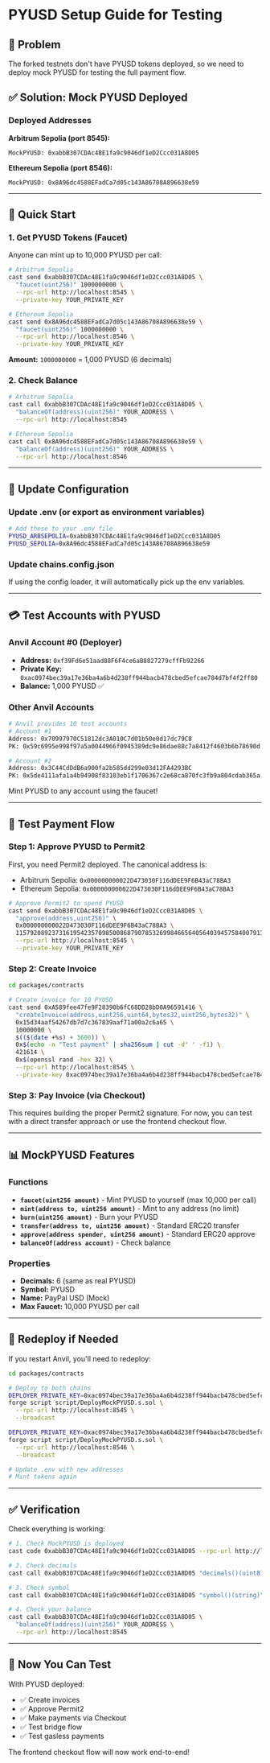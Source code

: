 # PYUSD Setup Guide for Testing

## 🎯 Problem
The forked testnets don't have PYUSD tokens deployed, so we need to deploy mock PYUSD for testing the full payment flow.

## ✅ Solution: Mock PYUSD Deployed

### Deployed Addresses

**Arbitrum Sepolia (port 8545):**
```
MockPYUSD: 0xabbB307CDAc48E1fa9c9046df1eD2Ccc031A8D05
```

**Ethereum Sepolia (port 8546):**
```
MockPYUSD: 0x8A96dc4588EFadCa7d05c143A86708A896638e59
```

---

## 🚀 Quick Start

### 1. Get PYUSD Tokens (Faucet)

Anyone can mint up to 10,000 PYUSD per call:

```bash
# Arbitrum Sepolia
cast send 0xabbB307CDAc48E1fa9c9046df1eD2Ccc031A8D05 \
  "faucet(uint256)" 1000000000 \
  --rpc-url http://localhost:8545 \
  --private-key YOUR_PRIVATE_KEY

# Ethereum Sepolia
cast send 0x8A96dc4588EFadCa7d05c143A86708A896638e59 \
  "faucet(uint256)" 1000000000 \
  --rpc-url http://localhost:8546 \
  --private-key YOUR_PRIVATE_KEY
```

**Amount:** `1000000000` = 1,000 PYUSD (6 decimals)

### 2. Check Balance

```bash
# Arbitrum Sepolia
cast call 0xabbB307CDAc48E1fa9c9046df1eD2Ccc031A8D05 \
  "balanceOf(address)(uint256)" YOUR_ADDRESS \
  --rpc-url http://localhost:8545

# Ethereum Sepolia
cast call 0x8A96dc4588EFadCa7d05c143A86708A896638e59 \
  "balanceOf(address)(uint256)" YOUR_ADDRESS \
  --rpc-url http://localhost:8546
```

---

## 🔧 Update Configuration

### Update .env (or export as environment variables)

```bash
# Add these to your .env file
PYUSD_ARBSEPOLIA=0xabbB307CDAc48E1fa9c9046df1eD2Ccc031A8D05
PYUSD_SEPOLIA=0x8A96dc4588EFadCa7d05c143A86708A896638e59
```

### Update chains.config.json

If using the config loader, it will automatically pick up the env variables.

---

## 💳 Test Accounts with PYUSD

### Anvil Account #0 (Deployer)
- **Address:** `0xf39Fd6e51aad88F6F4ce6aB8827279cffFb92266`
- **Private Key:** `0xac0974bec39a17e36ba4a6b4d238ff944bacb478cbed5efcae784d7bf4f2ff80`
- **Balance:** 1,000 PYUSD ✅

### Other Anvil Accounts
```bash
# Anvil provides 10 test accounts
# Account #1
Address: 0x70997970C51812dc3A010C7d01b50e0d17dc79C8
PK: 0x59c6995e998f97a5a0044966f0945389dc9e86dae88c7a8412f4603b6b78690d

# Account #2  
Address: 0x3C44CdDdB6a900fa2b585dd299e03d12FA4293BC
PK: 0x5de4111afa1a4b94908f83103eb1f1706367c2e68ca870fc3fb9a804cdab365a
```

Mint PYUSD to any account using the faucet!

---

## 🧪 Test Payment Flow

### Step 1: Approve PYUSD to Permit2

First, you need Permit2 deployed. The canonical address is:
- Arbitrum Sepolia: `0x000000000022D473030F116dDEE9F6B43aC78BA3`
- Ethereum Sepolia: `0x000000000022D473030F116dDEE9F6B43aC78BA3`

```bash
# Approve Permit2 to spend PYUSD
cast send 0xabbB307CDAc48E1fa9c9046df1eD2Ccc031A8D05 \
  "approve(address,uint256)" \
  0x000000000022D473030F116dDEE9F6B43aC78BA3 \
  115792089237316195423570985008687907853269984665640564039457584007913129639935 \
  --rpc-url http://localhost:8545 \
  --private-key YOUR_PRIVATE_KEY
```

### Step 2: Create Invoice

```bash
cd packages/contracts

# Create invoice for 10 PYUSD
cast send 0xA589fee47fe9F28390b6fC68DD28bD0A96591416 \
  "createInvoice(address,uint256,uint64,bytes32,uint256,bytes32)" \
  0x15d34aaf54267db7d7c367839aaf71a00a2c6a65 \
  10000000 \
  $(($(date +%s) + 3600)) \
  0x$(echo -n "Test payment" | sha256sum | cut -d' ' -f1) \
  421614 \
  0x$(openssl rand -hex 32) \
  --rpc-url http://localhost:8545 \
  --private-key 0xac0974bec39a17e36ba4a6b4d238ff944bacb478cbed5efcae784d7bf4f2ff80
```

### Step 3: Pay Invoice (via Checkout)

This requires building the proper Permit2 signature. For now, you can test with a direct transfer approach or use the frontend checkout flow.

---

## 📊 MockPYUSD Features

### Functions

- **`faucet(uint256 amount)`** - Mint PYUSD to yourself (max 10,000 per call)
- **`mint(address to, uint256 amount)`** - Mint to any address (no limit)
- **`burn(uint256 amount)`** - Burn your PYUSD
- **`transfer(address to, uint256 amount)`** - Standard ERC20 transfer
- **`approve(address spender, uint256 amount)`** - Standard ERC20 approve
- **`balanceOf(address account)`** - Check balance

### Properties

- **Decimals:** 6 (same as real PYUSD)
- **Symbol:** PYUSD
- **Name:** PayPal USD (Mock)
- **Max Faucet:** 10,000 PYUSD per call

---

## 🔄 Redeploy if Needed

If you restart Anvil, you'll need to redeploy:

```bash
cd packages/contracts

# Deploy to both chains
DEPLOYER_PRIVATE_KEY=0xac0974bec39a17e36ba4a6b4d238ff944bacb478cbed5efcae784d7bf4f2ff80 \
forge script script/DeployMockPYUSD.s.sol \
  --rpc-url http://localhost:8545 \
  --broadcast

DEPLOYER_PRIVATE_KEY=0xac0974bec39a17e36ba4a6b4d238ff944bacb478cbed5efcae784d7bf4f2ff80 \
forge script script/DeployMockPYUSD.s.sol \
  --rpc-url http://localhost:8546 \
  --broadcast

# Update .env with new addresses
# Mint tokens again
```

---

## ✅ Verification

Check everything is working:

```bash
# 1. Check MockPYUSD is deployed
cast code 0xabbB307CDAc48E1fa9c9046df1eD2Ccc031A8D05 --rpc-url http://localhost:8545

# 2. Check decimals
cast call 0xabbB307CDAc48E1fa9c9046df1eD2Ccc031A8D05 "decimals()(uint8)" --rpc-url http://localhost:8545

# 3. Check symbol
cast call 0xabbB307CDAc48E1fa9c9046df1eD2Ccc031A8D05 "symbol()(string)" --rpc-url http://localhost:8545

# 4. Check your balance
cast call 0xabbB307CDAc48E1fa9c9046df1eD2Ccc031A8D05 \
  "balanceOf(address)(uint256)" YOUR_ADDRESS \
  --rpc-url http://localhost:8545
```

---

## 🎯 Now You Can Test

With PYUSD deployed:
- ✅ Create invoices
- ✅ Approve Permit2
- ✅ Make payments via Checkout
- ✅ Test bridge flow
- ✅ Test gasless payments

The frontend checkout flow will now work end-to-end!

